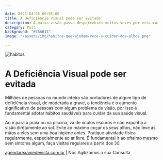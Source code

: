 ```yaml
---

date: 2021-04-05 00:05:00
title: A Deficiência Visual pode ser evitada
description: A baixa visão passa despercebida muitas vezes por esta razão a avaliação oftalmológica precoce é fundamental na detecção de problemas visuais.
category: Post
background: "#7AAB13"
image: "/assets/img/habitos-que-ajudam-voce-a-cuidar-dos-olhos.png"

---
```


![habitos](/assets/img/habitos-que-ajudam-voce-a-cuidar-dos-olhos.png)

# A Deficiência Visual pode ser evitada

Milhões de pessoas no mundo inteiro são portadores de algum tipo de deficiência visual, de moderada a grave, a tendência é o aumento significativo de pessoas com algum problema de visão, por isso é fundamental adotar hábitos saudáveis para cuidar da sua saúde visual.

Ao ir para a praia ou na piscina, vá de óculos escuros e não exponha a visão diretamente ao sol.
Evite ao máximo coçar os seus olhos, não leve as mãos a eles sem uma boa higiene antes.
Pratique atividade física regularmente, especialmente ao ar livre. É fundamental ir ao oftalmo mesmo sem sintoma algum, faça visitas regulares a partir dos 30.

[agendarexamedevista.com.br](https://www.agendarexamedevista.com.br) | Nós Agilizamos a sua Consulta

